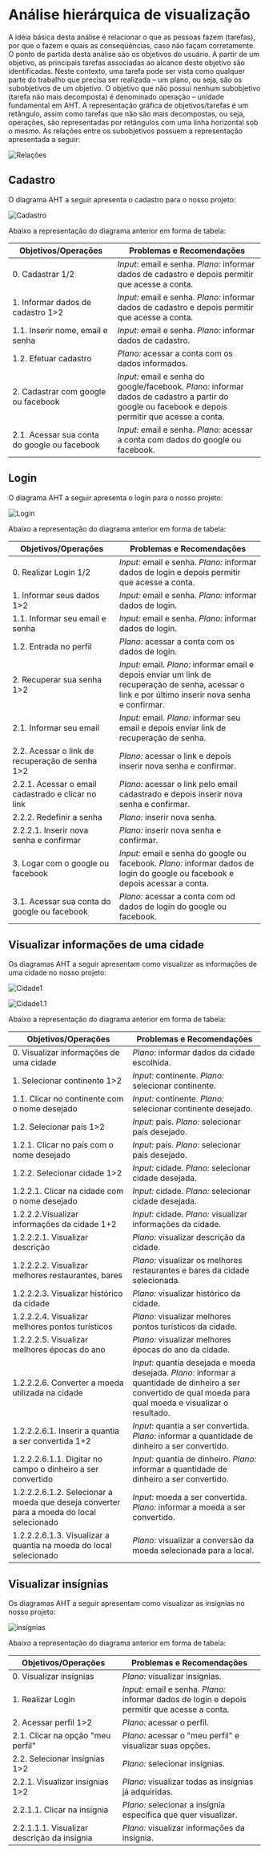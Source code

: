 # Análise hierárquica de visualização
A  idéia  básica  desta  análise  é  relacionar  o que  as  pessoas  fazem  (tarefas), por que o fazem e quais as conseqüências, caso não façam corretamente. O ponto de partida desta análise são os objetivos do usuário. A partir de um objetivo, as principais tarefas associadas ao alcance deste objetivo são identificadas. Neste contexto, uma tarefa pode ser vista como qualquer parte do trabalho que precisa  ser  realizada –  um plano,  ou  seja,  são  os  subobjetivos  de  um  objetivo.
O  objetivo que  não possui  nenhum  subobjetivo  (tarefa  não  mais  decomposta)  é denominado operação –  unidade  fundamental  em  AHT.  A  representação  gráfica  de objetivos/tarefas  é  um  retângulo, assim   como   tarefas   que   não   são   mais   decompostas,   ou   seja,   operações,   são representadas por retângulos com uma linha horizontal sob o mesmo. As relações entre os subobjetivos possuem a representação apresentada a seguir:

![Relações](./assets/relacao.jpg)
## Cadastro
O diagrama AHT a seguir apresenta o cadastro para o nosso projeto:

![Cadastro](./assets/anHie1.png)

Abaixo a representação do diagrama anterior em forma de tabela:

|Objetivos/Operações|Problemas e Recomendações|
|-|-|
|0. Cadastrar 1/2|*Input:* email e senha. *Plano:* informar dados de cadastro e depois permitir que acesse a conta. |
|1. Informar dados de cadastro 1>2|*Input:* email e senha. *Plano:* informar dados de cadastro e depois permitir que acesse a conta. |
|1.1. Inserir nome, email e senha|*Input:* email e senha. *Plano:* informar dados de cadastro. |
|1.2. Efetuar cadastro|*Plano:* acessar a conta com os dados informados. |
|2. Cadastrar com google ou facebook|*Input:* email e senha do google/facebook. *Plano:* informar dados de cadastro a partir do google ou facebook e depois permitir que acesse a conta. |
|2.1. Acessar sua conta do google ou facebook|*Input:* email e senha. *Plano:* acessar a conta com dados do google ou facebook. |

## Login
O diagrama AHT a seguir apresenta o login para o nosso projeto:

![Login](./assets/anHie2.png)

Abaixo a representação do diagrama anterior em forma de tabela:

|Objetivos/Operações|Problemas e Recomendações|
|-|-|
|0. Realizar Login 1/2|*Input:* email e senha. *Plano:* informar dados de login e depois permitir que acesse a conta. |
|1. Informar seus dados 1>2|*Input:* email e senha. *Plano:* informar dados de login. |
|1.1. Informar seu email e senha|*Input:* email e senha. *Plano:* informar dados de login. |
|1.2. Entrada no perfil|*Plano:* acessar a conta com os dados de login. |
|2. Recuperar sua senha 1>2|*Input:* email. *Plano:* informar email e depois enviar um link de recuperação de senha, acessar o link e por último inserir nova senha e confirmar. |
|2.1. Informar seu email|*Input:* email. *Plano:* informar seu email e depois enviar link de recuperação de senha. |
|2.2. Acessar o link de recuperação de senha 1>2|*Plano:* acessar o link e depois inserir nova senha e confirmar. |
|2.2.1. Acessar o email cadastrado e clicar no link|*Plano:* acessar o link pelo email cadastrado e depois inserir nova senha e confirmar. |
|2.2.2. Redefinir a senha|*Plano:* inserir nova senha. |
|2.2.2.1. Inserir nova senha e confirmar|*Plano:* inserir nova senha e confirmar. |
|3. Logar com o google ou facebook|*Input:* email e senha do google ou facebook. *Plano:* informar dados de login do google ou facebook e depois acessar a conta. |
|3.1. Acessar sua conta do google ou facebook|*Plano:* acessar a conta com od dados de login do google ou facebook. |

## Visualizar informações de uma cidade
Os diagramas AHT a seguir apresentam como visualizar as informações de uma cidade no nosso projeto:

![Cidade1](./assets/anHie3.png)

![Cidade1.1](./assets/anHie4.png)

Abaixo a representação do diagrama anterior em forma de tabela:

|Objetivos/Operações|Problemas e Recomendações|
|-|-|
|0. Visualizar informações de uma cidade|*Plano:* informar dados da cidade escolhida. |
|1. Selecionar continente 1>2|*Input:* continente. *Plano:* selecionar continente. |
|1.1. Clicar no continente com o nome desejado|*Input:* continente. *Plano:* selecionar continente desejado. |
|1.2. Selecionar país 1>2|*Input:* país. *Plano:* selecionar país desejado. |
|1.2.1. Clicar no país com o nome desejado|*Input:* país. *Plano:* selecionar país desejado. |
|1.2.2. Selecionar cidade 1>2|*Input:* cidade. *Plano:* selecionar cidade desejada. |
|1.2.2.1. Clicar na cidade com o nome desejado|*Input:* cidade. *Plano:* selecionar cidade desejada. |
|1.2.2.2.Visualizar informações da cidade 1+2|*Input:* cidade. *Plano:* visualizar informações da cidade. |
|1.2.2.2.1. Visualizar descrição|*Plano:* visualizar descrição da cidade. |
|1.2.2.2.2. Visualizar melhores restaurantes, bares|*Plano:* visualizar os melhores restaurantes e bares da cidade selecionada. |
|1.2.2.2.3. Visualizar histórico da cidade|*Plano:* visualizar histórico da cidade. |
|1.2.2.2.4. Visualizar melhores pontos turísticos|*Plano:* visualizar melhores pontos turísticos da cidade. |
|1.2.2.2.5.  Visualizar melhores épocas do ano|*Plano:* visualizar melhores épocas do ano da cidade. |
|1.2.2.2.6. Converter a moeda utilizada na cidade|*Input:* quantia desejada e moeda desejada. *Plano:* informar a quantidade de dinheiro a ser convertido de qual moeda para qual moeda e visualizar o resultado. |
|1.2.2.2.6.1. Inserir a quantia a ser convertida 1+2|*Input:* quantia a ser convertida. *Plano:* informar a quantidade de dinheiro a ser convertido. |
|1.2.2.2.6.1.1. Digitar no campo o dinheiro a ser convertido|*Input:* quantia de dinheiro. *Plano:* informar a quantidade de dinheiro a ser convertido. |
|1.2.2.2.6.1.2. Selecionar a moeda que deseja converter para a moeda do local selecionado|*Input:* moeda a ser convertida. *Plano:* informar a moeda a ser convertido. |
|1.2.2.2.6.1.3. Visualizar a quantia na moeda do local selecionado |*Plano:* visualizar a conversão da moeda selecionada para a local. |

## Visualizar insígnias
Os diagramas AHT a seguir apresentam como visualizar as insígnias no nosso projeto:

![insígnias](./assets/anHie5.png)

Abaixo a representação do diagrama anterior em forma de tabela:

|Objetivos/Operações|Problemas e Recomendações|
|-|-|
|0. Visualizar insígnias|*Plano:* visualizar insígnias. |
|1. Realizar Login|*Input:* email e senha. *Plano:* informar dados de login e depois permitir que acesse a conta. |
|2. Acessar perfil 1>2|*Plano:* acessar o perfil. |
|2.1. Clicar na opção "meu perfil"|*Plano:* acessar o "meu perfil" e visualizar suas opções. |
|2.2. Selecionar insígnias 1>2|*Plano:* selecionar insígnias. |
|2.2.1. Visualizar insígnias 1>2|*Plano:* visualizar todas as insígnias já adquiridas. |
|2.2.1.1. Clicar na insígnia|*Plano:* selecionar a insígnia específica que quer visualizar. |
|2.2.1.1.1. Visualizar descrição da insígnia|*Plano:* visualizar informações da insígnia. |

